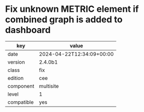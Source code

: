 [//]: # (werk v2)
# Fix unknown METRIC element if combined graph is added to dashboard

key        | value
---------- | ---
date       | 2024-04-22T12:34:09+00:00
version    | 2.4.0b1
class      | fix
edition    | cee
component  | multisite
level      | 1
compatible | yes


